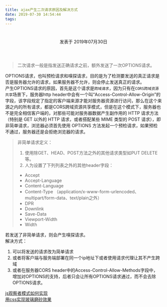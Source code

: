 ```yaml
---
title: ajax产生二次请求原因及解决方式
date: 2019-07-30 14:54:44
tags:
---
```

<div class="post-block"><link itemprop="mainEntityOfPage" href="http://cmszlx.win/2019/07/30/ajax产生二次请求原因及解决方式/"><span hidden="" itemprop="author" itemscope="" itemtype="http://schema.org/Person"><meta itemprop="name" content="linXiao"><meta itemprop="description" content=""><meta itemprop="image" content="/images/avatar.gif"></span><span hidden="" itemprop="publisher" itemscope="" itemtype="http://schema.org/Organization"><meta itemprop="name" content="Hurry"></span><header class="post-header"><h1 class="post-title" itemprop="name headline"></h1><div class="post-meta"><span class="post-time"><span class="post-meta-item-icon"><i class="fa fa-calendar-o"></i></span><span class="post-meta-item-text">发表于</span><time title="创建于" itemprop="dateCreated datePublished" datetime="2019-07-30T17:49:44+08:00"> 2019年07月30日 </time></span></div></header><div class="post-body" itemprop="articleBody"><blockquote><p>二次请求一般是指发送正确请求之前，额外发送了一次OPTIONS请求。</p></blockquote><p>OPTIONS请求，也叫预检请求和嗅探请求，目的是为了检测要发送的真正请求是否是服务器允许的请求，如果服务器不允许，则会停止发送真正的请求。<br>产生OPTIONS请求的原因，首先是这个请求是<code>跨域请求</code>，因为只有在<code>CORS跨域资源共享</code>场景下，服务器http header中会有一个叫“Access-Control-Allow-Origin”的字段，该字段规定了指定的客户端来源才能对服务器资源进行访问，那么在这个来源之内的所有请求，都是CORS跨域资源共享模式，但是在这个模式下，服务器也不是完全相信客户端的，对那些可能对服务器数据产生副作用的 HTTP 请求方法（特别是 GET 以外的 HTTP 请求，或者搭配某些 MIME 类型的 POST 请求），即非简单请求，浏览器必须首先使用 OPTIONS 方法发起一个预检请求，如果预检不通过，服务器还是会拒绝浏览器的请求。</p><blockquote><p>非简单请求定义：</p><ol><li>使用除GET、HEAD、POST方法之外的其他请求类型如PUT DELETE 等。</li><li>人为设置了下列列表之外的其他header字段：</li></ol><ul><li>Accept</li><li>Accept-Language</li><li>Content-Language</li><li>Content-Type （application/x-www-form-urlencoded、multipart/form-data、text/plain之外）</li><li>DPR</li><li>Downlink</li><li>Save-Data</li><li>Viewport-Width</li><li>Width</li></ul></blockquote><p>若发送了非简单请求，则会产生嗅探请求。<br>解决方式：</p><ol><li>可以将发送的请求改为简单请求</li><li>或者将客户端与服务端部署在同一个ip地址下或者使用请求代理让其不产生跨域</li><li>或者在服务器CORS header中的Access-Control-Allow-Methods字段中，增加对OPTIONS的支持，后者只会让所有OPTIONS请求通过，而不会去除OPTIONS请求。</li></ol></div><footer class="post-footer"><div class="post-nav"><div class="post-nav-next post-nav-item"><a href="/2019/07/30/js观察者模式如何实现/" rel="next" title="js观察者模式如何实现"><i class="fa fa-chevron-left"></i> js观察者模式如何实现 </a></div><span class="post-nav-divider"></span><div class="post-nav-prev post-nav-item"><a href="/2019/07/30/用css实现玻璃磨砂效果/" rel="prev" title="用css实现玻璃磨砂效果"> 用css实现玻璃磨砂效果 <i class="fa fa-chevron-right"></i></a></div></div></footer></div>
